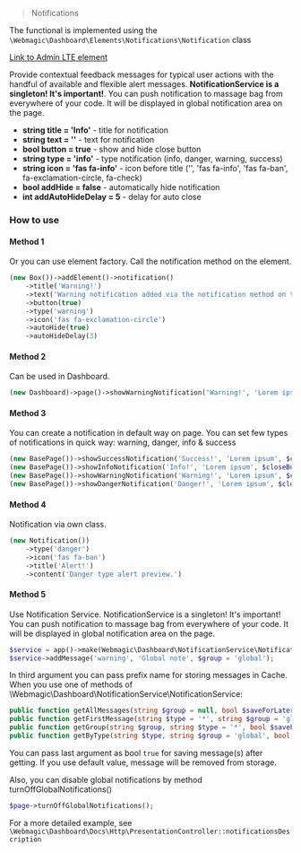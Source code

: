> Notifications

The functional is implemented using the `\Webmagic\Dashboard\Elements\Notifications\Notification` class

[Link to Admin LTE element](https://adminlte.io/themes/v3/pages/UI/general.html)

Provide contextual feedback messages for typical user actions with the handful of available and flexible alert messages.
**NotificationService is a singleton! It's important!**. You can push notification to massage bag from everywhere of
your code. It will be displayed in global notification area on the page.

- **string title = 'Info'** - title for notification
- **string text = ''** - text for notification
- **bool button = true** - show and hide close button
- **string type = 'info'** - type notification (info, danger, warning, success)
- **string icon = 'fas fa-info'** - icon before title ('', 'fas fa-info', 'fas fa-ban', fa-exclamation-circle, fa-check)
- **bool addHide = false** - automatically hide notification
- **int addAutoHideDelay = 5** - delay for auto close

### How to use

#### Method 1

Or you can use element factory. Call the notification method on the element.

```php
(new Box())->addElement()->notification()
    ->title('Warning!')
    ->text('Warning notification added via the notification method on the box')
    ->button(true)
    ->type('warning')
    ->icon('fas fa-exclamation-circle')
    ->autoHide(true)
    ->autoHideDelay(3)
```

#### Method 2

Can be used in Dashboard.

```php
(new Dashboard)->page()->showWarningNotification('Warning!', 'Lorem ipsum', false, true)
```

#### Method 3

You can create a notification in default way on page.
You can set few types of notifications in quick way: warning, danger, info & success

```php
(new BasePage())->showSuccessNotification('Success!', 'Lorem ipsum', $closeButton = true, $autoHide = false, $autoHideDelay = null);
(new BasePage())->showInfoNotification('Info!', 'Lorem ipsum', $closeButton = true, $autoHide = false, $autoHideDelay = null);
(new BasePage())->showWarningNotification('Warning!', 'Lorem ipsum', $closeButton = true, $autoHide = false, $autoHideDelay = null);
(new BasePage())->showDangerNotification('Danger!', 'Lorem ipsum', $closeButton = true, $autoHide = false, $autoHideDelay = null);
```

#### Method 4

Notification via own class.

```php
(new Notification())
    ->type('danger')
    ->icon('fas fa-ban')
    ->title('Alert!')
    ->content('Danger type alert preview.')
```

#### Method 5

Use Notification Service. NotificationService is a singleton! It's important!
You can push notification to massage bag from everywhere of your code. It will be displayed in global notification area
on the page.

```php
$service = app()->make(Webmagic\Dashboard\NotificationService\NotificationService::class);
$service->addMessage('warning', 'Global note', $group = 'global');
```

In third argument you can pass prefix name for storing messages in Cache.  
When you use one of methods of \Webmagic\Dashboard\NotificationService\NotificationService:

```php
public function getAllMessages(string $group = null, bool $saveForLater = false): array
public function getFirstMessage(string $type = '*', string $group = 'global', bool $saveForLater = false): string
public function getGroup(string $group, string $type = '*', bool $saveForLater = false): array
public function getByType(string $type, string $group = 'global', bool $saveForLater = false): array
```

You can pass last argument as bool ``true`` for saving message(s) after getting. If you use default value, message will
be removed from storage.

Also, you can disable global notifications by method turnOffGlobalNotifications()

```php
$page->turnOffGlobalNotifications();
```

For a more detailed example, see `\Webmagic\Dashboard\Docs\Http\PresentationController::notificationsDescription`
